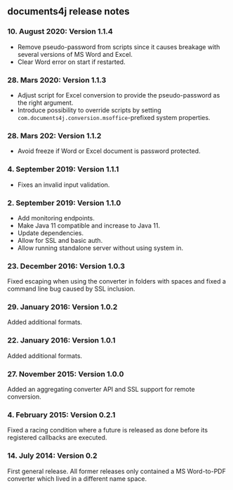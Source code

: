 documents4j release notes
-------------------------

### 10. August 2020: Version 1.1.4

- Remove pseudo-password from scripts since it causes breakage with several versions of MS Word and Excel.
- Clear Word error on start if restarted.

### 28. Mars 2020: Version 1.1.3

- Adjust script for Excel conversion to provide the pseudo-password as the right argument.
- Introduce possibility to override scripts by setting `com.documents4j.conversion.msoffice`-prefixed system properties.

### 28. Mars 202: Version 1.1.2

- Avoid freeze if Word or Excel document is password protected.

### 4. September 2019: Version 1.1.1

- Fixes an invalid input validation.

### 2. September 2019: Version 1.1.0

- Add monitoring endpoints.
- Make Java 11 compatible and increase to Java 11.
- Update dependencies.
- Allow for SSL and basic auth.
- Allow running standalone server without using system in.

### 23. December 2016: Version 1.0.3

Fixed escaping when using the converter in folders with spaces and fixed a command line bug caused by SSL inclusion.

### 29. January 2016: Version 1.0.2

Added additional formats.

### 22. January 2016: Version 1.0.1

Added additional formats.

### 27. November 2015: Version 1.0.0

Added an aggregating converter API and SSL support for remote conversion.

### 4. February 2015: Version 0.2.1

Fixed a racing condition where a future is released as done before its registered callbacks are executed.

### 14. July 2014: Version 0.2

First general release. All former releases only contained a MS Word-to-PDF converter which lived in a different
name space.
